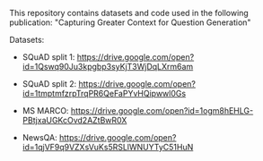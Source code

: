 This repository contains datasets and code used in the following publication:
"Capturing Greater Context for Question Generation"

Datasets:

- SQuAD split 1: https://drive.google.com/open?id=1Qswq90Ju3kpgbp3syKjT3WjDqLXrm6am

- SQuAD split 2: https://drive.google.com/open?id=1tmptmfzrpTrqPR6QeFaPYvHQipwwl0Gs

- MS MARCO: https://drive.google.com/open?id=1ogm8hEHLG-PBtjxaUGKcOvd2AZtBwR0X

- NewsQA: https://drive.google.com/open?id=1qjVF9q9VZXsVuKs5RSLlWNUYTyC51HuN
